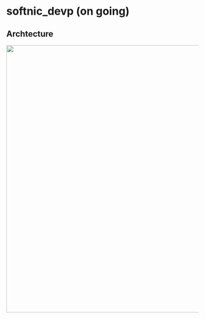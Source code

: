 # softnic_devp (on going)

## Archtecture
<img width="700" src="https://github.com/shiibaryu/softnic_devp/tree/master/pic">
